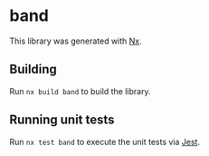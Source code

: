# band

This library was generated with [Nx](https://nx.dev).

## Building

Run `nx build band` to build the library.

## Running unit tests

Run `nx test band` to execute the unit tests via [Jest](https://jestjs.io).
